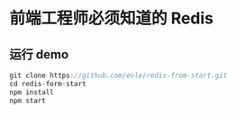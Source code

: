 # 前端工程师必须知道的 Redis

## 运行 demo

```javascript
git clone https://github.com/evle/redis-from-start.git
cd redis-form-start
npm install
npm start
```
